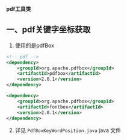 **pdf工具类**
## 一、pdf关键字坐标获取
1. 使用的是pdfBox

``` xml
<!-- pdf -->
<dependency>
    <groupId>org.apache.pdfbox</groupId>
    <artifactId>pdfbox</artifactId>
    <version>2.0.1</version>
</dependency>

<dependency>
    <groupId>org.apache.pdfbox</groupId>
    <artifactId>fontbox</artifactId>
    <version>2.0.1</version>
</dependency>

```

2. 详见 ```PdfBoxKeyWordPosition.java``` java 文件



